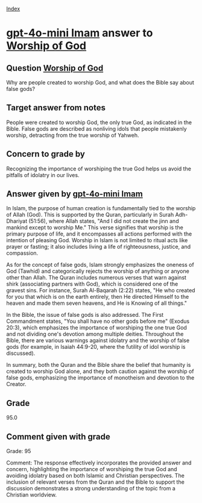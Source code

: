 
[Index](../../index.md)
# [gpt-4o-mini Imam](../../answering_models/gpt-4o-mini_Imam.md) answer to [Worship of God](../../questions/Worship_of_God.md)

## Question [Worship of God](../../questions/Worship_of_God.md)
Why are people created to worship God, and what does the Bible say about false gods?

## Target answer from notes
People were created to worship God, the only true God, as indicated in the Bible. False gods are described as nonliving idols that people mistakenly worship, detracting from the true worship of Yahweh.

## Concern to grade by
Recognizing the importance of worshiping the true God helps us avoid the pitfalls of idolatry in our lives.

## Answer given by [gpt-4o-mini Imam](../../answering_models/gpt-4o-mini_Imam.md)
In Islam, the purpose of human creation is fundamentally tied to the worship of Allah (God). This is supported by the Quran, particularly in Surah Adh-Dhariyat (51:56), where Allah states, "And I did not create the jinn and mankind except to worship Me." This verse signifies that worship is the primary purpose of life, and it encompasses all actions performed with the intention of pleasing God. Worship in Islam is not limited to ritual acts like prayer or fasting; it also includes living a life of righteousness, justice, and compassion.

As for the concept of false gods, Islam strongly emphasizes the oneness of God (Tawhid) and categorically rejects the worship of anything or anyone other than Allah. The Quran includes numerous verses that warn against shirk (associating partners with God), which is considered one of the gravest sins. For instance, Surah Al-Baqarah (2:22) states, "He who created for you that which is on the earth entirely, then He directed Himself to the heaven and made them seven heavens, and He is Knowing of all things."

In the Bible, the issue of false gods is also addressed. The First Commandment states, "You shall have no other gods before me" (Exodus 20:3), which emphasizes the importance of worshiping the one true God and not dividing one's devotion among multiple deities. Throughout the Bible, there are various warnings against idolatry and the worship of false gods (for example, in Isaiah 44:9-20, where the futility of idol worship is discussed).

In summary, both the Quran and the Bible share the belief that humanity is created to worship God alone, and they both caution against the worship of false gods, emphasizing the importance of monotheism and devotion to the Creator.

## Grade
95.0

## Comment given with grade
Grade: 95

Comment: The response effectively incorporates the provided answer and concern, highlighting the importance of worshiping the true God and avoiding idolatry based on both Islamic and Christian perspectives. The inclusion of relevant verses from the Quran and the Bible to support the discussion demonstrates a strong understanding of the topic from a Christian worldview.
